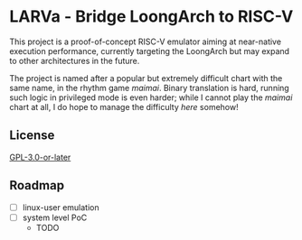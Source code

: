 # LARVa - Bridge LoongArch to RISC-V

This project is a proof-of-concept RISC-V emulator aiming at near-native
execution performance, currently targeting the LoongArch but may expand to
other architectures in the future.

The project is named after a popular but extremely difficult chart with the
same name, in the rhythm game *maimai*. Binary translation is hard, running such
logic in privileged mode is even harder; while I cannot play the *maimai*
chart at all, I do hope to manage the difficulty *here* somehow!

## License

[GPL-3.0-or-later](https://spdx.org/licenses/GPL-3.0-or-later.html)

## Roadmap

* [ ] linux-user emulation
* [ ] system level PoC
    - TODO
